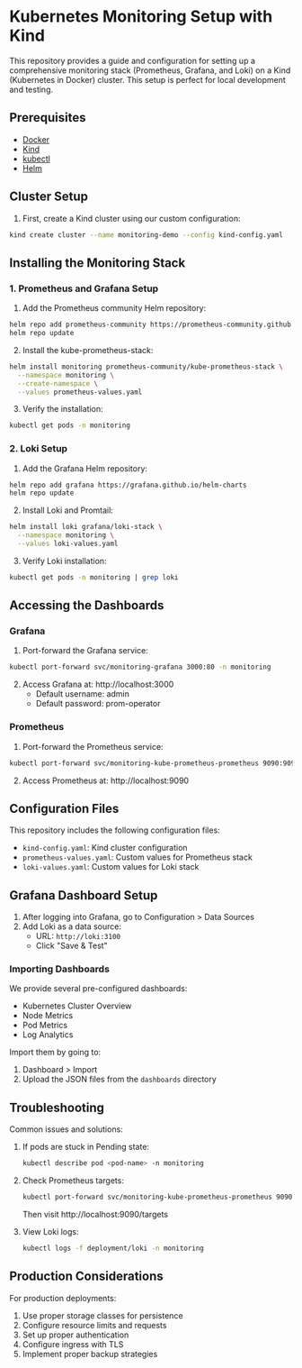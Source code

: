 # Kubernetes Monitoring Setup with Kind

This repository provides a guide and configuration for setting up a comprehensive monitoring stack (Prometheus, Grafana, and Loki) on a Kind (Kubernetes in Docker) cluster. This setup is perfect for local development and testing.

## Prerequisites

- [Docker](https://docs.docker.com/get-docker/)
- [Kind](https://kind.sigs.k8s.io/docs/user/quick-start/#installation)
- [kubectl](https://kubernetes.io/docs/tasks/tools/)
- [Helm](https://helm.sh/docs/intro/install/)

## Cluster Setup

1. First, create a Kind cluster using our custom configuration:

```bash
kind create cluster --name monitoring-demo --config kind-config.yaml
```

## Installing the Monitoring Stack

### 1. Prometheus and Grafana Setup

1. Add the Prometheus community Helm repository:
```bash
helm repo add prometheus-community https://prometheus-community.github.io/helm-charts
helm repo update
```

2. Install the kube-prometheus-stack:
```bash
helm install monitoring prometheus-community/kube-prometheus-stack \
  --namespace monitoring \
  --create-namespace \
  --values prometheus-values.yaml
```

3. Verify the installation:
```bash
kubectl get pods -n monitoring
```

### 2. Loki Setup

1. Add the Grafana Helm repository:
```bash
helm repo add grafana https://grafana.github.io/helm-charts
helm repo update
```

2. Install Loki and Promtail:
```bash
helm install loki grafana/loki-stack \
  --namespace monitoring \
  --values loki-values.yaml
```

3. Verify Loki installation:
```bash
kubectl get pods -n monitoring | grep loki
```

## Accessing the Dashboards

### Grafana

1. Port-forward the Grafana service:
```bash
kubectl port-forward svc/monitoring-grafana 3000:80 -n monitoring
```

2. Access Grafana at: http://localhost:3000
   - Default username: admin
   - Default password: prom-operator

### Prometheus

1. Port-forward the Prometheus service:
```bash
kubectl port-forward svc/monitoring-kube-prometheus-prometheus 9090:9090 -n monitoring
```

2. Access Prometheus at: http://localhost:9090

## Configuration Files

This repository includes the following configuration files:

- `kind-config.yaml`: Kind cluster configuration
- `prometheus-values.yaml`: Custom values for Prometheus stack
- `loki-values.yaml`: Custom values for Loki stack

## Grafana Dashboard Setup

1. After logging into Grafana, go to Configuration > Data Sources
2. Add Loki as a data source:
   - URL: `http://loki:3100`
   - Click "Save & Test"

### Importing Dashboards

We provide several pre-configured dashboards:
- Kubernetes Cluster Overview
- Node Metrics
- Pod Metrics
- Log Analytics

Import them by going to:
1. Dashboard > Import
2. Upload the JSON files from the `dashboards` directory

## Troubleshooting

Common issues and solutions:

1. If pods are stuck in Pending state:
   ```bash
   kubectl describe pod <pod-name> -n monitoring
   ```

2. Check Prometheus targets:
   ```bash
   kubectl port-forward svc/monitoring-kube-prometheus-prometheus 9090:9090 -n monitoring
   ```
   Then visit http://localhost:9090/targets

3. View Loki logs:
   ```bash
   kubectl logs -f deployment/loki -n monitoring
   ```

## Production Considerations

For production deployments:
1. Use proper storage classes for persistence
2. Configure resource limits and requests
3. Set up proper authentication
4. Configure ingress with TLS
5. Implement proper backup strategies
